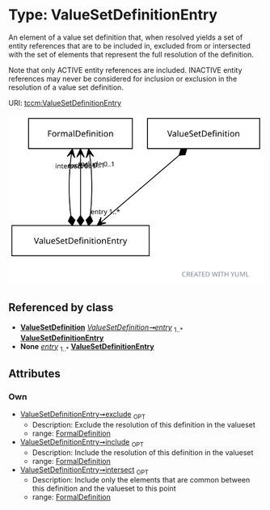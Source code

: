 
# Type: ValueSetDefinitionEntry


An element of a value set definition that, when resolved yields a set of entity references that are to be included
in, excluded from or intersected with the set of elements that represent the full resolution of the definition.

Note that only ACTIVE entity references are included. INACTIVE entity references may never be considered for
inclusion or exclusion in the resolution of a value set definition.

URI: [tccm:ValueSetDefinitionEntry](https://hotecosystem.org/tccm/ValueSetDefinitionEntry)


![img](images/ValueSetDefinitionEntry.svg)

## Referenced by class

 *  **[ValueSetDefinition](ValueSetDefinition.md)** *[ValueSetDefinition➞entry](ValueSetDefinition_entry.md)*  <sub>1..*</sub>  **[ValueSetDefinitionEntry](ValueSetDefinitionEntry.md)**
 *  **None** *[entry](entry.md)*  <sub>1..*</sub>  **[ValueSetDefinitionEntry](ValueSetDefinitionEntry.md)**

## Attributes


### Own

 * [ValueSetDefinitionEntry➞exclude](ValueSetDefinitionEntry_exclude.md)  <sub>OPT</sub>
    * Description: Exclude the resolution of this definition in the valueset
    * range: [FormalDefinition](FormalDefinition.md)
 * [ValueSetDefinitionEntry➞include](ValueSetDefinitionEntry_include.md)  <sub>OPT</sub>
    * Description: Include the resolution of this definition in the valueset
    * range: [FormalDefinition](FormalDefinition.md)
 * [ValueSetDefinitionEntry➞intersect](ValueSetDefinitionEntry_intersect.md)  <sub>OPT</sub>
    * Description: Include only the elements that are common between this definition and the valueset to this point
    * range: [FormalDefinition](FormalDefinition.md)
